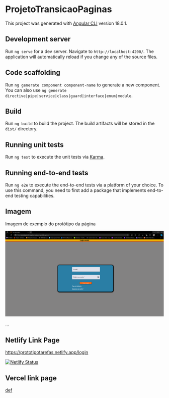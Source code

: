 # ProjetoTransicaoPaginas</br>

This project was generated with [Angular CLI](https://github.com/angular/angular-cli) version 18.0.1.</br>

## Development server</br>

Run `ng serve` for a dev server. Navigate to `http://localhost:4200/`. The application will automatically reload if you change any of the source files.</br>

## Code scaffolding</br>

Run `ng generate component component-name` to generate a new component. You can also use `ng generate directive|pipe|service|class|guard|interface|enum|module`.</br>

## Build</br>

Run `ng build` to build the project. The build artifacts will be stored in the `dist/` directory.</br>

## Running unit tests</br>

Run `ng test` to execute the unit tests via [Karma](https://karma-runner.github.io).</br>

## Running end-to-end tests</br>

Run `ng e2e` to execute the end-to-end tests via a platform of your choice. To use this command, you need to first add a package that implements end-to-end testing capabilities. </br>

## Imagem </br>

Imagem de exemplo do protótipo da página</br>

![Alternate text][ref]

...

[ref]: /public/printI.png "Protótipo Página"

## Netlify Link Page </br>

<https://prototipotarefas.netlify.app/login>

[![Netlify Status](https://api.netlify.com/api/v1/badges/be71dbff-6a3a-4900-8bd2-c48849217cff/deploy-status)](https://app.netlify.com/sites/prototipotarefas/deploys)

## Vercel link page

[def]

<meta property="twitter:image" content="Twitter link preview image URL">

[def]: https://prototipo-tarefas-objetivos-roteamento-transi-o-paginas.vercel.app/menu
